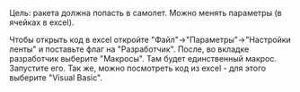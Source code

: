 Цель: ракета должна попасть в самолет.
Можно менять параметры (в ячейках в excel).

Чтобы открыть код в excel откройте "Файл"->"Параметры"->"Настройки ленты" и поставьте флаг на "Разработчик".
После, во вкладке разработчик выберите "Макросы". Там будет единственный макрос. Запустите его.
Так же, можно посмотреть код из excel - для этого выберите "Visual Basic".
